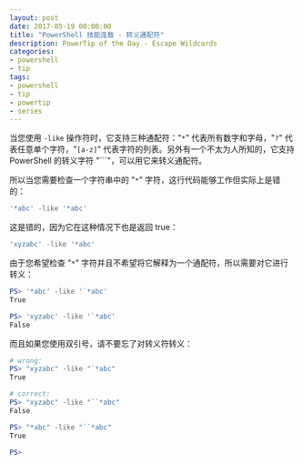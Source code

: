 ```yaml
---
layout: post
date: 2017-05-19 00:00:00
title: "PowerShell 技能连载 - 转义通配符"
description: PowerTip of the Day - Escape Wildcards
categories:
- powershell
- tip
tags:
- powershell
- tip
- powertip
- series
---
```

当您使用 `-like` 操作符时，它支持三种通配符："`*`" 代表所有数字和字母，"`?`" 代表任意单个字符，"`[a-z]`" 代表字符的列表。另外有一个不太为人所知的，它支持 PowerShell 的转义字符 "`\``"，可以用它来转义通配符。

所以当您需要检查一个字符串中的 "`*`" 字符，这行代码能够工作但实际上是错的：

```powershell
'*abc' -like '*abc'
```

这是错的，因为它在这种情况下也是返回 true：

```powershell
'xyzabc' -like '*abc'
```

由于您希望检查 "`*`" 字符并且不希望将它解释为一个通配符，所以需要对它进行转义：

```powershell
PS> '*abc' -like '`*abc'
True

PS> 'xyzabc' -like '`*abc'
False
```

而且如果您使用双引号，请不要忘了对转义符转义：

```powershell
# wrong:
PS> "xyzabc" -like "`*abc"
True

# correct:
PS> "xyzabc" -like "``*abc"
False

PS> "*abc" -like "``*abc"
True

PS>
```

<!--本文国际来源：[Escape Wildcards](http://community.idera.com/powershell/powertips/b/tips/posts/escape-wildcards)-->
